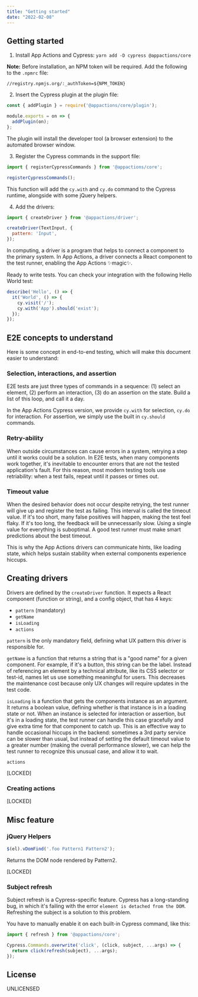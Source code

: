 ```yaml
---
title: "Getting started"
date: "2022-02-08"
---
```


## Getting started

1. Install App Actions and Cypress: `yarn add -D cypress @appactions/core`

**Note:** Before installation, an NPM token will be required. Add the following to the `.npmrc` file:

```
//registry.npmjs.org/:_authToken=${NPM_TOKEN}
```

2. Insert the Cypress plugin at the plugin file:

```javascript
const { addPlugin } = require('@appactions/core/plugin');

module.exports = on => {
  addPlugin(on);
};
```

The plugin will install the developer tool (a browser extension) to the automated browser window.

3. Register the Cypress commands in the support file:

```javascript
import { registerCypressCommands } from '@appactions/core';

registerCypressCommands();
```

This function will add the `cy.with` and `cy.do` command to the Cypress runtime, alongside with some jQuery helpers.

4. Add the drivers:

```javascript
import { createDriver } from '@appactions/driver';

createDriver(TextInput, {
  pattern: 'Input',
});
```

In computing, a driver is a program that helps to connect a component to the primary system. In App Actions, a driver connects a React component to the test runner, enabling the App Actions ✨magic✨.

Ready to write tests. You can check your integration with the following Hello World test:

```javascript
describe('Hello', () => {
  it('World', () => {
    cy.visit('/');
    cy.with('App').should('exist');
  });
});
```

## E2E concepts to understand

Here is some concept in end-to-end testing, which will make this document easier to understand:

### Selection, interactions, and assertion

E2E tests are just three types of commands in a sequence: (1) select an element, (2) perform an interaction, (3) do an assertion on the state. Build a list of this loop, and call it a day.

In the App Actions Cypress version, we provide `cy.with` for selection, `cy.do` for interaction. For assertion, we simply use the built in `cy.should` commands.

### Retry-ability

When outside circumstances can cause errors in a system, retrying a step until it works could be a solution. In E2E tests, when many components work together, it's inevitable to encounter errors that are not the tested application's fault. For this reason, most modern testing tools use retriability: when a test fails, repeat until it passes or times out.

### Timeout value

When the desired behavior does not occur despite retrying, the test runner will give up and register the test as failing. This interval is called the timeout value. If it's too short, many false positives will happen, making the test feel flaky. If it's too long, the feedback will be unnecessarily slow. Using a single value for everything is suboptimal. A good test runner must make smart predictions about the best timeout.

This is why the App Actions drivers can communicate hints, like loading state, which helps sustain stability when external components experience hiccups.

## Creating drivers

Drivers are defined by the `createDriver` function. It expects a React component (function or string), and a config object, that has 4 keys:

- `pattern` (mandatory)
- `getName`
- `isLoading`
- `actions`

`pattern` is the only mandatory field, defining what UX pattern this driver is responsible for.

`getName` is a function that returns a string that is a "good name" for a given component. For example, if it's a button, this string can be the label. Instead of referencing an element by a technical attribute, like its CSS selector or test-id, names let us use something meaningful for users. This decreases the maintenance cost because only UX changes will require updates in the test code.

`isLoading` is a function that gets the components instance as an argument. It returns a boolean value, defining whether is that instance is in a loading state or not. When an instance is selected for interaction or assertion, but it's in a loading state, the test runner can handle this case gracefully and give extra time for that component to catch up. This is an effective way to handle occasional hiccups in the backend: sometimes a 3rd party service can be slower than usual, but instead of setting the default timeout value to a greater number (making the overall performance slower), we can help the test runner to recognize this unusual case, and allow it to wait.

`actions`

[LOCKED]

### Creating actions

[LOCKED]

## Misc feature

### jQuery Helpers

```javascript
$(el).vDomFind('.foo Pattern1 Pattern2');
```
Returns the DOM node rendered by Pattern2.

[LOCKED]

### Subject refresh

Subject refresh is a Cypress-specific feature. Cypress has a long-standing bug, in which it's failing with the error `element is detached from the DOM`. Refreshing the subject is a solution to this problem.

You have to manually enable it on each built-in Cypress command, like this:

```javascript
import { refresh } from '@appactions/core';

Cypress.Commands.overwrite('click', (click, subject, ...args) => {
  return click(refresh(subject), ...args);
});
```

## License

UNLICENSED
